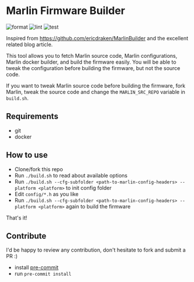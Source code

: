 # Marlin Firmware Builder
![format](https://github.com/thomasnemer/MarlinFirmwareBuilder/actions/workflows/format.yml/badge.svg)
![lint](https://github.com/thomasnemer/MarlinFirmwareBuilder/actions/workflows/lint.yml/badge.svg)
![test](https://github.com/thomasnemer/MarlinFirmwareBuilder/actions/workflows/test.yml/badge.svg)

Inspired from https://github.com/ericdraken/MarlinBuilder and the excellent related blog article.

This tool allows you to fetch Marlin source code, Marlin configurations, Marlin docker builder, and build the firmware easily.
You will be able to tweak the configuration before building the firmware, but not the source code.

If you want to tweak Marlin source code before building the firmware, fork Marlin, tweak the source code and change the `MARLIN_SRC_REPO` variable in `build.sh`.

## Requirements

* git
* docker

## How to use

* Clone/fork this repo
* Run `./build.sh` to read about available options
* Run `./build.sh --cfg-subfolder <path-to-marlin-config-headers> --platform <platform>` to init config folder
* Edit `config/*.h` as you like
* Run `./build.sh --cfg-subfolder <path-to-marlin-config-headers> --platform <platform>` again to build the firmware

That's it!

## Contribute

I'd be happy to review any contribution, don't hesitate to fork and submit a PR :)

* install [pre-commit](https://pre-commit.com/#install)
* run `pre-commit install`

